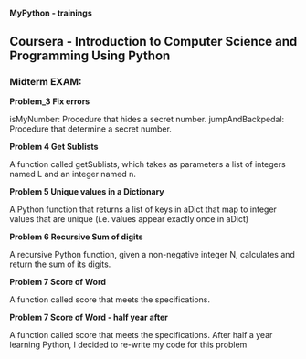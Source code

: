 #### MyPython - trainings

## Coursera - Introduction to Computer Science and Programming Using Python

### Midterm EXAM:

**Problem_3 Fix errors**

isMyNumber: Procedure that hides a secret number.
jumpAndBackpedal: Procedure that determine a secret number.

**Problem 4 Get Sublists**

A function called getSublists, which takes as parameters a list of integers named L and an integer named n.

**Problem 5 Unique values in a Dictionary**

A Python function that returns a list of keys in aDict that map to integer values that are unique (i.e. values appear exactly once in aDict)

**Problem 6 Recursive Sum of digits**

A recursive Python function, given a non-negative integer N, calculates and return the sum of its digits.

**Problem 7 Score of Word**

A function called score that meets the specifications.

**Problem 7 Score of Word - half year after**

A function called score that meets the specifications.
After half a year learning Python, I decided to re-write my code for this problem
